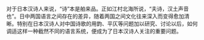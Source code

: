 对于日本汉诗人来说，“诗”本是舶来品。正如江村北海所说，“夫诗，汉土声音也”。日中两国语言之间存在的差异，随着两国之间文化往来深入而变得愈加清晰。特别在日本汉诗人对中国诗歌的用韵、平仄等问题加以研究、讨论以后，如何调适这样一种截然不同的语言系统，便成为了日本汉诗人关注的重要问题。